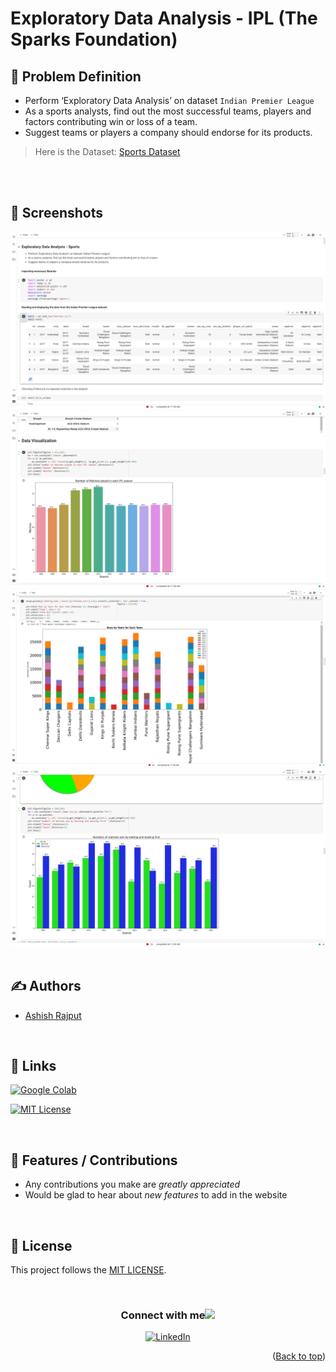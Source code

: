 # Exploratory Data Analysis - IPL (The Sparks Foundation)



## 📌 Problem Definition

- Perform ‘Exploratory Data Analysis’ on dataset `Indian Premier League`
- As a sports analysts, find out the most successful teams, players and factors contributing win or loss of a team.
- Suggest teams or players a company should endorse for its products.

> Here is the Dataset: <a href = "https://www.kaggle.com/datasets/hiimanshuagarwal/ipl-dataset-2008-2020">Sports Dataset</a>


<br><br>

## 👀 Screenshots

<img src = "/assets/1.png">
<img src = "/assets/2.png">
<img src = "/assets/3.png">
<img src = "/assets/4.png">
<br>


<br>

## ✍️ Authors

- [Ashish Rajput](https://github.com/himanshu-03)

<br>

## 🔗 Links


<a href='https://colab.research.google.com/drive/1PGSKtiJcZPfoJvgD2vnLpKWf9_y5lAih?usp=sharing' target="_blank"><img alt='Google Colab' src='https://img.shields.io/badge/Google_Colab-100000?style=for-the-badge&logo=Google Colab&logoColor=FFA200&labelColor=000000&color=FFFFFF'/></a>

[![MIT License](https://img.shields.io/badge/License-MIT-green.svg)](https://choosealicense.com/licenses/mit/)


<br>

## 📌 Features / Contributions
* Any contributions you make are _greatly appreciated_
* Would be glad to hear about _new features_ to add in the website

<br />

## 🪪 License
This project follows the [MIT LICENSE](https://choosealicense.com/licenses/mit/).

<br />

<div align="center">
<h3> Connect with me<a href="https://gifyu.com/image/Zy2f"><img src="https://github.com/milaan9/milaan9/blob/main/Handshake.gif" width="50px"></a>
</h3> 
<p align="center">

 <a href="https://www.linkedin.com/in/agarwal-himanshu" target="_blank"><img alt="LinkedIn" width="35px" src="https://cdn.iconscout.com/icon/free/png-512/free-linkedin-189-721962.png?f=webp&w=256"></a>
    
<p align="right">(<a href="#top">Back to top</a>)</p>
</p> 
